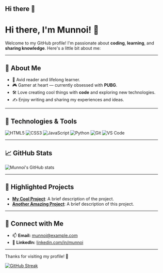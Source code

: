## Hi there 👋

# Hi there, I'm Munnoi! 👋

Welcome to my GitHub profile! I'm passionate about **coding**, **learning**, and **sharing knowledge**. Here's a little bit about me:

---

## 🌟 About Me
- 📖 Avid reader and lifelong learner.
- 🎮 Gamer at heart — currently obsessed with **PUBG**.
- 🛠️ Love creating cool things with **code** and exploring new technologies.
- ✍️ Enjoy writing and sharing my experiences and ideas.

---

## 🔧 Technologies & Tools
![HTML5](https://img.shields.io/badge/-HTML5-E34F26?style=flat-square&logo=html5&logoColor=white)
![CSS3](https://img.shields.io/badge/-CSS3-1572B6?style=flat-square&logo=css3&logoColor=white)
![JavaScript](https://img.shields.io/badge/-JavaScript-F7DF1E?style=flat-square&logo=javascript&logoColor=black)
![Python](https://img.shields.io/badge/-Python-3776AB?style=flat-square&logo=python&logoColor=white)
![Git](https://img.shields.io/badge/-Git-F05032?style=flat-square&logo=git&logoColor=white)
![VS Code](https://img.shields.io/badge/-VS%20Code-007ACC?style=flat-square&logo=visual-studio-code&logoColor=white)

---

## 📈 GitHub Stats
![Munnoi's GitHub stats](https://github-readme-stats.vercel.app/api?username=Munnoi&show_icons=true&theme=radical)

---

## 📌 Highlighted Projects
- [**My Cool Project**](https://github.com/Munnoi/my-cool-project): A brief description of the project.
- [**Another Amazing Project**](https://github.com/Munnoi/another-amazing-project): A brief description of this project.

---

## 🤝 Connect with Me
- 📫 **Email:** [munnoi@example.com](mailto:munnoi@example.com)
- 💬 **LinkedIn:** [linkedin.com/in/munnoi](https://linkedin.com/in/munnoi)

---

Thanks for visiting my profile! 🌟


<a href="https://git.io/streak-stats"><img src="https://github-readme-streak-stats-wine-three.vercel.app?user=Munnoi&theme=tokyonight-duo" alt="GitHub Streak" /></a>
